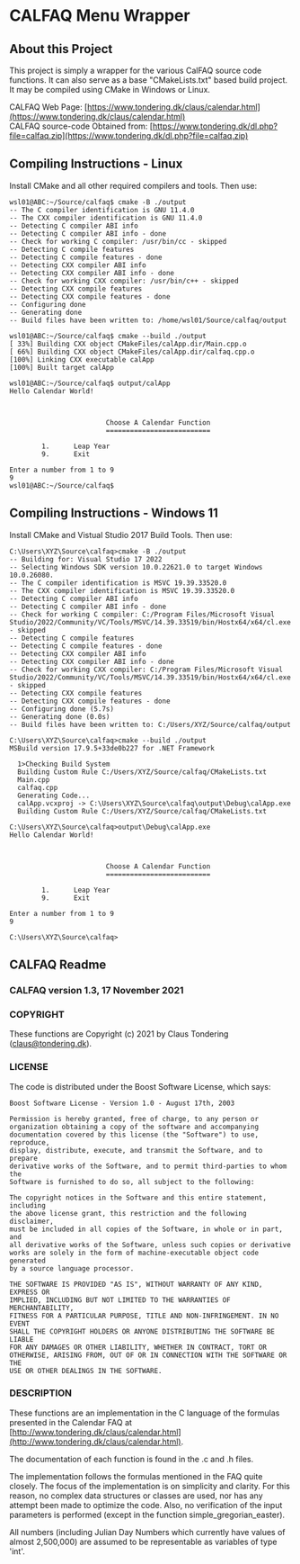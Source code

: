 # CALFAQ Menu Wrapper

## About this Project
This project is simply a wrapper for the various CalFAQ source code functions. It can
also serve as a base "CMakeLists.txt" based build project. It may be compiled using CMake 
in Windows or  Linux.  
  
CALFAQ Web Page: [https://www.tondering.dk/claus/calendar.html](https://www.tondering.dk/claus/calendar.html)  
CALFAQ source-code Obtained from: [https://www.tondering.dk/dl.php?file=calfaq.zip](https://www.tondering.dk/dl.php?file=calfaq.zip)  


## Compiling Instructions - Linux
Install CMake and all other required compilers and tools.
Then use:
```
wsl01@ABC:~/Source/calfaq$ cmake -B ./output
-- The C compiler identification is GNU 11.4.0
-- The CXX compiler identification is GNU 11.4.0
-- Detecting C compiler ABI info
-- Detecting C compiler ABI info - done
-- Check for working C compiler: /usr/bin/cc - skipped
-- Detecting C compile features
-- Detecting C compile features - done
-- Detecting CXX compiler ABI info
-- Detecting CXX compiler ABI info - done
-- Check for working CXX compiler: /usr/bin/c++ - skipped
-- Detecting CXX compile features
-- Detecting CXX compile features - done
-- Configuring done
-- Generating done
-- Build files have been written to: /home/wsl01/Source/calfaq/output

wsl01@ABC:~/Source/calfaq$ cmake --build ./output
[ 33%] Building CXX object CMakeFiles/calApp.dir/Main.cpp.o
[ 66%] Building CXX object CMakeFiles/calApp.dir/calfaq.cpp.o
[100%] Linking CXX executable calApp
[100%] Built target calApp

wsl01@ABC:~/Source/calfaq$ output/calApp
Hello Calendar World!



                        Choose A Calendar Function
                        ==========================

        1.      Leap Year
        9.      Exit

Enter a number from 1 to 9
9
wsl01@ABC:~/Source/calfaq$
```

## Compiling Instructions - Windows 11
Install CMake and Vistual Studio 2017 Build Tools.
Then use:
```
C:\Users\XYZ\Source\calfaq>cmake -B ./output
-- Building for: Visual Studio 17 2022
-- Selecting Windows SDK version 10.0.22621.0 to target Windows 10.0.26080.
-- The C compiler identification is MSVC 19.39.33520.0
-- The CXX compiler identification is MSVC 19.39.33520.0
-- Detecting C compiler ABI info
-- Detecting C compiler ABI info - done
-- Check for working C compiler: C:/Program Files/Microsoft Visual Studio/2022/Community/VC/Tools/MSVC/14.39.33519/bin/Hostx64/x64/cl.exe - skipped
-- Detecting C compile features
-- Detecting C compile features - done
-- Detecting CXX compiler ABI info
-- Detecting CXX compiler ABI info - done
-- Check for working CXX compiler: C:/Program Files/Microsoft Visual Studio/2022/Community/VC/Tools/MSVC/14.39.33519/bin/Hostx64/x64/cl.exe - skipped
-- Detecting CXX compile features
-- Detecting CXX compile features - done
-- Configuring done (5.7s)
-- Generating done (0.0s)
-- Build files have been written to: C:/Users/XYZ/Source/calfaq/output

C:\Users\XYZ\Source\calfaq>cmake --build ./output
MSBuild version 17.9.5+33de0b227 for .NET Framework

  1>Checking Build System
  Building Custom Rule C:/Users/XYZ/Source/calfaq/CMakeLists.txt
  Main.cpp
  calfaq.cpp
  Generating Code...
  calApp.vcxproj -> C:\Users\XYZ\Source\calfaq\output\Debug\calApp.exe
  Building Custom Rule C:/Users/XYZ/Source/calfaq/CMakeLists.txt

C:\Users\XYZ\Source\calfaq>output\Debug\calApp.exe
Hello Calendar World!



                        Choose A Calendar Function
                        ==========================

        1.      Leap Year
        9.      Exit

Enter a number from 1 to 9
9

C:\Users\XYZ\Source\calfaq>
```


## CALFAQ Readme

### CALFAQ version 1.3, 17 November 2021

### COPYRIGHT
  These functions are Copyright (c) 2021 by Claus Tondering
  (claus@tondering.dk).

### LICENSE
  The code is distributed under the Boost Software License, which says:

    Boost Software License - Version 1.0 - August 17th, 2003

    Permission is hereby granted, free of charge, to any person or
    organization obtaining a copy of the software and accompanying
    documentation covered by this license (the "Software") to use, reproduce,
    display, distribute, execute, and transmit the Software, and to prepare
    derivative works of the Software, and to permit third-parties to whom the
    Software is furnished to do so, all subject to the following:

    The copyright notices in the Software and this entire statement, including
    the above license grant, this restriction and the following disclaimer,
    must be included in all copies of the Software, in whole or in part, and
    all derivative works of the Software, unless such copies or derivative
    works are solely in the form of machine-executable object code generated
    by a source language processor.

    THE SOFTWARE IS PROVIDED "AS IS", WITHOUT WARRANTY OF ANY KIND, EXPRESS OR
    IMPLIED, INCLUDING BUT NOT LIMITED TO THE WARRANTIES OF MERCHANTABILITY,
    FITNESS FOR A PARTICULAR PURPOSE, TITLE AND NON-INFRINGEMENT. IN NO EVENT
    SHALL THE COPYRIGHT HOLDERS OR ANYONE DISTRIBUTING THE SOFTWARE BE LIABLE
    FOR ANY DAMAGES OR OTHER LIABILITY, WHETHER IN CONTRACT, TORT OR
    OTHERWISE, ARISING FROM, OUT OF OR IN CONNECTION WITH THE SOFTWARE OR THE
    USE OR OTHER DEALINGS IN THE SOFTWARE.

### DESCRIPTION

  These functions are an implementation in the C language of the formulas
  presented in the Calendar FAQ at
  [http://www.tondering.dk/claus/calendar.html](http://www.tondering.dk/claus/calendar.html).  
  
  The documentation of each function is found in the .c and .h files.  
  
  The implementation follows the formulas mentioned in the FAQ quite closely.
  The focus of the implementation is on simplicity and clarity. For this
  reason, no complex data structures or classes are used, nor has any attempt
  been made to optimize the code. Also, no verification of the input
  parameters is performed (except in the function simple_gregorian_easter).  
  
  All numbers (including Julian Day Numbers which currently have values of
  almost 2,500,000) are assumed to be representable as variables of type
  'int'.  

